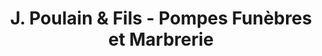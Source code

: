 ---
title: "J. Poulain & Fils - Pompes Funèbres et Marbrerie"
url: /paris/j-poulain-et-fils-pompes-funebres-et-marbrerie/
shop: directeurs de funérailles
---
